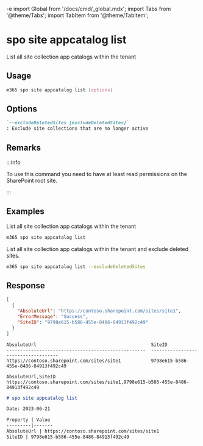 -e <!-- DISCLAIMER: All secrets, passwords, and sensitive values in this document are examples only and not real credentials. -->
import Global from '/docs/cmd/_global.mdx';
import Tabs from '@theme/Tabs';
import TabItem from '@theme/TabItem';

# spo site appcatalog list

List all site collection app catalogs within the tenant

## Usage

```sh
m365 spo site appcatalog list [options]
```

## Options

```md definition-list
`--excludeDeletedSites [excludeDeletedSites]`
: Exclude site collections that are no longer active
```

<Global />

## Remarks

:::info

To use this command you need to have at least read permissions on the SharePoint root site.

:::

## Examples

List all site collection app catalogs within the tenant

```sh
m365 spo site appcatalog list
```

List all site collection app catalogs within the tenant and exclude deleted sites.

```sh
m365 spo site appcatalog list --excludeDeletedSites
```

## Response

<Tabs>
  <TabItem value="JSON">

  ```json
  [
    {
      "AbsoluteUrl": "https://contoso.sharepoint.com/sites/site1",
      "ErrorMessage": "Success",
      "SiteID": "9798e615-b586-455e-8486-84913f492c49"
    }
  ]
  ```

  </TabItem>
  <TabItem value="Text">

  ```text
  AbsoluteUrl                                          SiteID
  ---------------------------------------------------  ------------------------------------
  https://contoso.sharepoint.com/sites/site1           9798e615-b586-455e-8486-84913f492c49
  ```

  </TabItem>
  <TabItem value="CSV">

  ```csv
  AbsoluteUrl,SiteID
  https://contoso.sharepoint.com/sites/site1,9798e615-b586-455e-8486-84913f492c49
  ```

  </TabItem>
  <TabItem value="Markdown">

  ```md
  # spo site appcatalog list

  Date: 2023-06-21

  Property | Value
  ---------|-------
  AbsoluteUrl | https://contoso.sharepoint.com/sites/site1
  SiteID | 9798e615-b586-455e-8486-84913f492c49
  ```

  </TabItem>
</Tabs>
